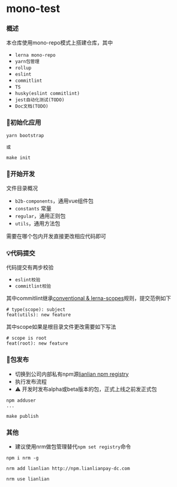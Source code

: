 # mono-test

### 概述

本仓库使用mono-repo模式上搭建仓库，其中

- `lerna mono-repo`
- `yarn包管理`
- `rollup`
- `eslint`
- `commitlint`
- `TS`
- `husky(eslint commitlint)`
- `jest自动化测试(TODO)`
- `Doc文档(TODO)`

### 🍻初始化应用
```shell
yarn bootstrap

或

make init
```

### 🚧开始开发

文件目录概况

- `b2b-components`，通用vue组件包
- `constants` 常量
- `regular`，通用正则包
- `utils`，通用方法包

需要在哪个包内开发直接更改相应代码即可

### 💡代码提交

代码提交有两步校验
- `eslint校验`
- `commitlint校验`

其中commitlint继承[conventional & lerna-scopes](https://github.com/conventional-changelog/commitlint/tree/master/%40commitlint)规则，提交范例如下

```shell
# type(scope): subject
feat(utils): new feature
```

其中scope如果是根目录文件更改需要如下写法
```shell
# scope is root
feat(root): new feature
```

### 🚀包发布

- 切换到公司内部私有npm源[lianlian npm registry](http://npm.lianlianpay-dc.com/#/detail/@all/tutorial)
- 执行发布流程
- ⚠️ 开发时发布alpha或beta版本的包，正式上线之前发正式包

```shell
npm adduser
...

make publish
```

### 其他

- 建议使用nrm做包管理替代`npm set registry`命令
```shell
npm i nrm -g

nrm add lianlian http://npm.lianlianpay-dc.com

nrm use lianlian
```
